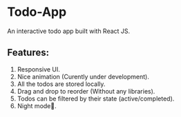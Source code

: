 # Todo-App
An interactive todo app built with React JS.

## Features:
1. Responsive UI.
2. Nice animation (Curently under development).
3. All the todos are stored locally.
4. Drag and drop to reorder (Without any libraries).
5. Todos can be filtered by their state (active/completed).
6. Night mode🌃.
